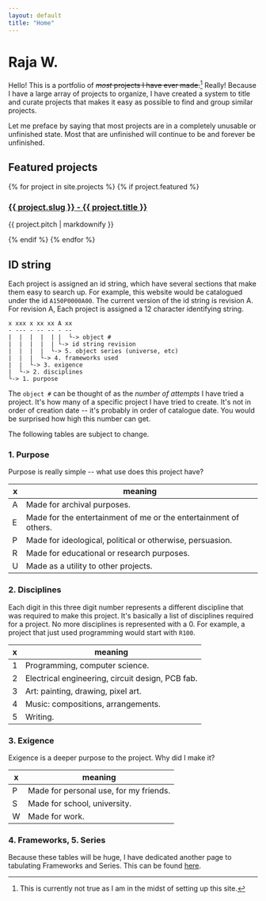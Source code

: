 ```yaml
---
layout: default
title: "Home"
---
```


# Raja W.

Hello! This is a portfolio of ~~*most* projects I have ever made.~~[^1] Really!
Because I have a large array of projects to organize, I have created a system to
title and curate projects that makes it easy as possible to find and group
similar projects.

Let me preface by saying that most projects are in a completely unusable or
unfinished state. Most that are unfinished will continue to be and forever be
unfinished.

[^1]: This is currently not true as I am in the midst of setting up this site.

## Featured projects

<div class="projects-listing">
  {% for project in site.projects %}
    {% if project.featured %}
      <div class="project">
        <a href="{{ project.url | relative_url }}"><h3>{{ project.slug }} - {{ project.title }}</h3></a>
        <p>{{ project.pitch | markdownify }}</p>
      </div>
    {% endif %}
  {% endfor %}
</div>

## ID string

Each project is assigned an id string, which have several sections that make
them easy to search up. For example, this website would be catalogued under the
id `A150P0000A00`. The current version of the id string is revision A. For
revision A, Each project is assigned a 12 character identifying string.

```
x xxx x xx xx A xx
- --- - -- -- - --
|  |  |  |  | |  └-> object #
|  |  |  |  | └-> id string revision 
|  |  |  |  └-> 5. object series (universe, etc)
|  |  |  └-> 4. frameworks used
|  |  └-> 3. exigence
|  └-> 2. disciplines
└-> 1. purpose
```

The `object #` can be thought of as the *number of attempts* I have tried a
project. It's how many of a specific project I have tried to create. It's not in
order of creation date -- it's probably in order of catalogue date. You would be
surprised how high this number can get.

The following tables are subject to change.

### 1. Purpose
Purpose is really simple -- what use does this project have?

|  x  | meaning                                                                |
| --- | ---------------------------------------------------------------------- |
|  A  | Made for archival purposes.                                            |
|  E  | Made for the entertainment of me or the entertainment of others.       |
|  P  | Made for ideological, political or otherwise, persuasion.              |
|  R  | Made for educational or research purposes.                             |
|  U  | Made as a utility to other projects.                                   |

### 2. Disciplines
Each digit in this three digit number represents a different discipline that was
required to make this project. It's basically a list of disciplines required for
a project. No more disciplines is represented with a 0. For example, a project
that just used programming would start with `R100`.

|  x  | meaning                                                                |
| --- | ---------------------------------------------------------------------- |
|  1  | Programming, computer science.                                         |
|  2  | Electrical engineering, circuit design, PCB fab.                       |
|  3  | Art: painting, drawing, pixel art.                                     |
|  4  | Music: compositions, arrangements.                                     |
|  5  | Writing.                                                               |

### 3. Exigence
Exigence is a deeper purpose to the project. Why did I make it?

|  x  | meaning                                                                |
| --- | ---------------------------------------------------------------------- |
|  P  | Made for personal use, for my friends.                                 |
|  S  | Made for school, university.                                           |
|  W  | Made for work.                                                         |

### 4. Frameworks, 5. Series
Because these tables will be huge, I have dedicated another page to tabulating
Frameworks and Series. This can be found [here](/tables).

